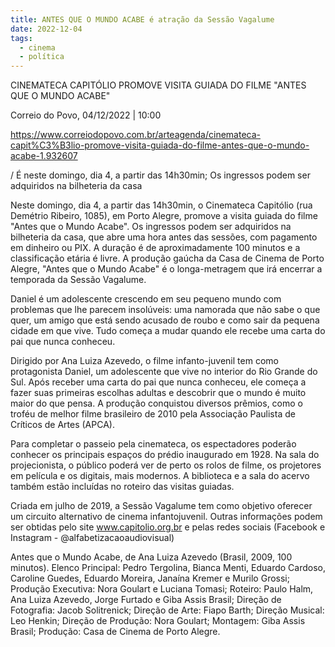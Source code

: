 ```yaml
---
title: ANTES QUE O MUNDO ACABE é atração da Sessão Vagalume
date: 2022-12-04
tags:
  - cinema
  - política
---
```

CINEMATECA CAPITÓLIO PROMOVE VISITA GUIADA DO FILME "ANTES QUE O MUNDO ACABE" 
 
Correio do Povo, 04/12/2022 | 10:00 
 
<https://www.correiodopovo.com.br/arteagenda/cinemateca-capit%C3%B3lio-promove-visita-guiada-do-filme-antes-que-o-mundo-acabe-1.932607>



/ É neste domingo, dia 4, a partir das 14h30min; Os ingressos podem ser adquiridos na bilheteria da casa



Neste domingo, dia 4, a partir das 14h30min, o Cinemateca Capitólio (rua Demétrio Ribeiro, 1085), em Porto Alegre, promove a visita guiada do filme "Antes que o Mundo Acabe". Os ingressos podem ser adquiridos na bilheteria da casa, que abre uma hora antes das sessões, com pagamento em dinheiro ou PIX. A duração é de aproximadamente 100 minutos e a classificação etária é livre. A produção gaúcha da Casa de Cinema de Porto Alegre, "Antes que o Mundo Acabe" é o longa-metragem que irá encerrar a temporada da Sessão Vagalume.

Daniel é um adolescente crescendo em seu pequeno mundo com problemas que lhe parecem insolúveis: uma namorada que não sabe o que quer, um amigo que está sendo acusado de roubo e como sair da pequena cidade em que vive. Tudo começa a mudar quando ele recebe uma carta do pai que nunca conheceu.



Dirigido por Ana Luiza Azevedo, o filme infanto-juvenil tem como protagonista Daniel, um adolescente que vive no interior do Rio Grande do Sul. Após receber uma carta do pai que nunca conheceu, ele começa a fazer suas primeiras escolhas adultas e descobrir que o mundo é muito maior do que pensa. A produção conquistou diversos prêmios, como o troféu de melhor filme brasileiro de 2010 pela Associação Paulista de Críticos de Artes (APCA).



Para completar o passeio pela cinemateca, os espectadores poderão conhecer os principais espaços do prédio inaugurado em 1928. Na sala do projecionista, o público poderá ver de perto os rolos de filme, os projetores em película e os digitais, mais modernos. A biblioteca e a sala do acervo também estão incluídas no roteiro das visitas guiadas.



Criada em julho de 2019, a Sessão Vagalume tem como objetivo oferecer um circuito alternativo de cinema infantojuvenil. Outras informações podem ser obtidas pelo site www.capitolio.org.br e pelas redes sociais (Facebook e Instagram - @alfabetizacaoaudiovisual)



Antes que o Mundo Acabe, de Ana Luiza Azevedo (Brasil, 2009, 100 minutos). Elenco Principal: Pedro Tergolina, Bianca Menti, Eduardo Cardoso, Caroline Guedes, Eduardo Moreira, Janaína Kremer e Murilo Grossi; Produção Executiva: Nora Goulart e Luciana Tomasi; Roteiro: Paulo Halm, Ana Luiza Azevedo, Jorge Furtado e Giba Assis Brasil; Direção de Fotografia: Jacob Solitrenick; Direção de Arte: Fiapo Barth; Direção Musical: Leo Henkin; Direção de Produção: Nora Goulart; Montagem: Giba Assis Brasil; Produção: Casa de Cinema de Porto Alegre.
